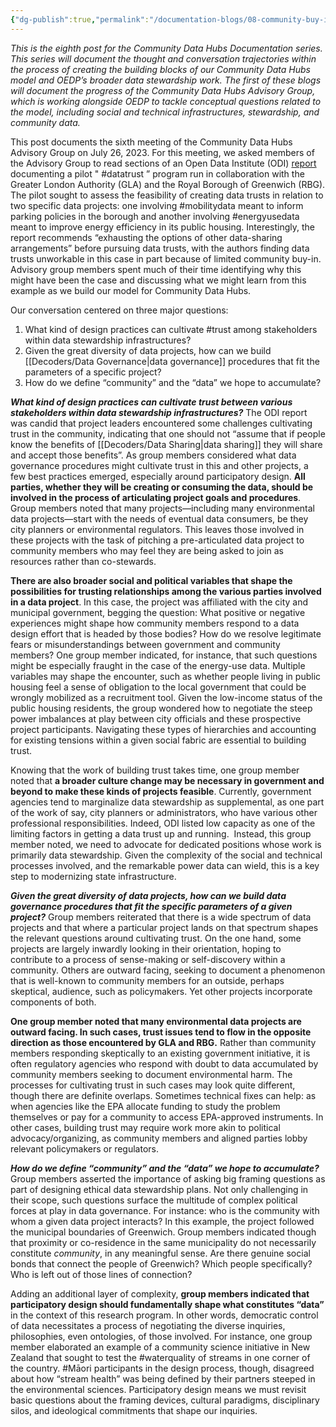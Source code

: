 ```yaml
---
{"dg-publish":true,"permalink":"/documentation-blogs/08-community-buy-in-and-participatory-design-in-data-governance/","tags":["UnitedKingdom","datatrust","Māori","waterquality","communityscience","mobilitydata","energyusedata","Trust"]}
---
```


_This is the eighth post for the Community Data Hubs Documentation series. This series will document the thought and conversation trajectories within the process of creating the building blocks of our Community Data Hubs model and OEDP’s broader data stewardship work. The first of these blogs will document the progress of the Community Data Hubs Advisory Group, which is working alongside OEDP to tackle conceptual questions related to the model, including social and technical infrastructures, stewardship, and community data._

This post documents the sixth meeting of the Community Data Hubs Advisory Group on July 26, 2023. For this meeting, we asked members of the Advisory Group to read sections of an Open Data Institute (ODI) [report](https://docs.google.com/document/d/1QT1sA9LFDJZBChfEPdZE4ZENManoMaOsJx1A-gq30d0/edit) documenting a pilot " #datatrust ” program run in collaboration with the Greater London Authority (GLA) and the Royal Borough of Greenwich (RBG). The pilot sought to assess the feasibility of creating data trusts in relation to two specific data projects: one involving #mobilitydata meant to inform parking policies in the borough and another involving #energyusedata meant to improve energy efficiency in its public housing. Interestingly, the report recommends “exhausting the options of other data-sharing arrangements” before pursuing data trusts, with the authors finding data trusts unworkable in this case in part because of limited community buy-in. Advisory group members spent much of their time identifying why this might have been the case and discussing what we might learn from this example as we build our model for Community Data Hubs. 

Our conversation centered on three major questions:

1. What kind of design practices can cultivate #trust among stakeholders within data stewardship infrastructures?
2. Given the great diversity of data projects, how can we build [[Decoders/Data Governance\|data governance]] procedures that fit the parameters of a specific project?
3. How do we define “community” and the “data” we hope to accumulate?


_**What kind of design practices can cultivate trust between various stakeholders within data stewardship infrastructures?**_
The ODI report was candid that project leaders encountered some challenges cultivating trust in the community, indicating that one should not “assume that if people know the benefits of [[Decoders/Data Sharing\|data sharing]] they will share and accept those benefits”. As group members considered what data governance procedures might cultivate trust in this and other projects, a few best practices emerged, especially around participatory design. **All parties, whether they will be creating or consuming the data, should be involved in the process of articulating project goals and procedures**. Group members noted that many projects—including many environmental data projects—start with the needs of eventual data consumers, be they city planners or environmental regulators. This leaves those involved in these projects with the task of pitching a pre-articulated data project to community members who may feel they are being asked to join as resources rather than co-stewards. 

**There are also broader social and political variables that shape the possibilities for trusting relationships among the various parties involved in a data project**. In this case, the project was affiliated with the city and municipal government, begging the question: What positive or negative experiences might shape how community members respond to a data design effort that is headed by those bodies? How do we resolve legitimate fears or misunderstandings between government and community members? One group member indicated, for instance, that such questions might be especially fraught in the case of the energy-use data. Multiple variables may shape the encounter, such as whether people living in public housing feel a sense of obligation to the local government that could be wrongly mobilized as a recruitment tool. Given the low-income status of the public housing residents, the group wondered how to negotiate the steep power imbalances at play between city officials and these prospective project participants. Navigating these types of hierarchies and accounting for existing tensions within a given social fabric are essential to building trust. 

Knowing that the work of building trust takes time, one group member noted that **a broader culture change may be necessary in government and beyond to make these kinds of projects feasible**. Currently, government agencies tend to marginalize data stewardship as supplemental, as one part of the work of say, city planners or administrators, who have various other professional responsibilities. Indeed, ODI listed low capacity as one of the limiting factors in getting a data trust up and running.  Instead, this group member noted, we need to advocate for dedicated positions whose work is primarily data stewardship. Given the complexity of the social and technical processes involved, and the remarkable power data can wield, this is a key step to modernizing state infrastructure.

_**Given the great diversity of data projects, how can we build data governance procedures that fit the specific parameters of a given project?**_
Group members reiterated that there is a wide spectrum of data projects and that where a particular project lands on that spectrum shapes the relevant questions around cultivating trust. On the one hand, some projects are largely inwardly looking in their orientation, hoping to contribute to a process of sense-making or self-discovery within a community. Others are outward facing, seeking to document a phenomenon that is well-known to community members for an outside, perhaps skeptical, audience, such as policymakers. Yet other projects incorporate components of both. 

**One group member noted that many environmental data projects are outward facing. In such cases, trust issues tend to flow in the opposite direction as those encountered by GLA and RBG.** Rather than community members responding skeptically to an existing government initiative, it is often regulatory agencies who respond with doubt to data accumulated by community members seeking to document environmental harm. The processes for cultivating trust in such cases may look quite different, though there are definite overlaps. Sometimes technical fixes can help: as when agencies like the EPA allocate funding to study the problem themselves or pay for a community to access EPA-approved instruments. In other cases, building trust may require work more akin to political advocacy/organizing, as community members and aligned parties lobby relevant policymakers or regulators.  

_**How do we define “community” and the “data” we hope to accumulate?**_
Group members asserted the importance of asking big framing questions as part of designing ethical data stewardship plans. Not only challenging in their scope, such questions surface the multitude of complex political forces at play in data governance. For instance: who is the community with whom a given data project interacts? In this example, the project followed the municipal boundaries of Greenwich. Group members indicated though that proximity or co-residence in the same municipality do not necessarily constitute _community_, in any meaningful sense. Are there genuine social bonds that connect the people of Greenwich? Which people specifically? Who is left out of those lines of connection?

Adding an additional layer of complexity, **group members indicated that participatory design should fundamentally shape what constitutes “data”** in the context of this research program. In other words, democratic control of data necessitates a process of negotiating the diverse inquiries, philosophies, even ontologies, of those involved. For instance, one group member elaborated an example of a community science initiative in New Zealand that sought to test the #waterquality of streams in one corner of the country. #Māori participants in the design process, though, disagreed about how “stream health” was being defined by their partners steeped in the environmental sciences. Participatory design means we must revisit basic questions about the framing devices, cultural paradigms, disciplinary silos, and ideological commitments that shape our inquiries.